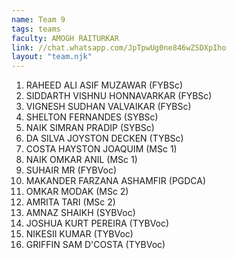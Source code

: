 ```yaml
---
name: Team 9
tags: teams
faculty: AMOGH RAITURKAR
link: //chat.whatsapp.com/JpTpwUg0ne846wZSDXpIho
layout: "team.njk"
---
```


1. RAHEED ALI ASIF MUZAWAR (FYBSc)
1. SIDDARTH VISHNU HONNAVARKAR (FYBSc)
1. VIGNESH SUDHAN VALVAIKAR (FYBSc)
1. SHELTON FERNANDES (SYBSc)
1. NAIK SIMRAN PRADIP (SYBSc)
1. DA SILVA JOYSTON DECKEN (TYBSc)
1. COSTA HAYSTON JOAQUIM (MSc 1)
1. NAIK OMKAR ANIL (MSc 1)
1. SUHAIR MR (FYBVoc)
1. MAKANDER FARZANA ASHAMFIR (PGDCA)
1. OMKAR MODAK (MSc 2)
1. AMRITA TARI (MSc 2)
1. AMNAZ SHAIKH (SYBVoc)
1. JOSHUA KURT PEREIRA (TYBVoc)
1. NIKESII KUMAR (TYBVoc)
1. GRIFFIN SAM D'COSTA (TYBVoc)
